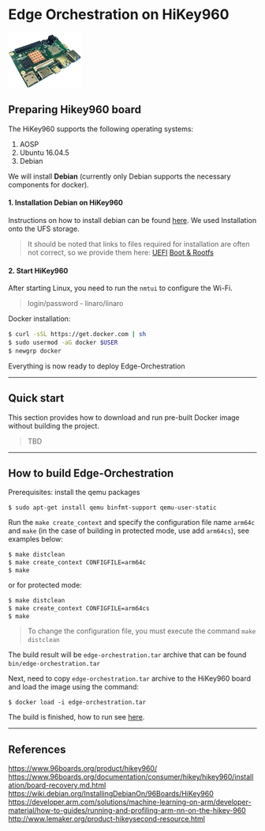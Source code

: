 # Edge Orchestration on HiKey960
[![HiKey960](hikey960.png)](https://www.96boards.org/documentation/consumer/hikey/hikey960/getting-started/)

## Preparing Hikey960 board

The HiKey960 supports the following operating systems:
1. AOSP
2. Ubuntu 16.04.5
3. Debian

We will install **Debian** (currently only Debian supports the necessary components for docker).

#### 1. Installation Debian on HiKey960
Instructions on how to install debian can be found [here](https://wiki.debian.org/InstallingDebianOn/96Boards/HiKey960).
We used Installation onto the UFS storage.
>  It should be noted that links to files required for installation are often not correct, so we provide them here:
[UEFI](https://snapshots.linaro.org/reference-platform/components/uefi-staging/108/hikey960/release/)
[Boot & Rootfs](http://snapshots.linaro.org/96boards/hikey/linaro/debian/48/)

#### 2. Start HiKey960

After starting Linux, you need to run the `nmtui` to configure the Wi-Fi.

> login/password - linaro/linaro

Docker installation:
```sh
$ curl -sSL https://get.docker.com | sh
$ sudo usermod -aG docker $USER
$ newgrp docker
```
Everything is now ready to deploy Edge-Orchestration

---

## Quick start 
This section provides how to download and run pre-built Docker image without building the project.

> TBD

---

## How to build Edge-Orchestration

Prerequisites: install the qemu packages
```shell
$ sudo apt-get install qemu binfmt-support qemu-user-static
```

Run the `make create_context` and specify the configuration file name `arm64c` and `make` (in the case of building in protected mode, use add `arm64cs`), see examples below:
```
$ make distclean
$ make create_context CONFIGFILE=arm64c
$ make
```
or for protected mode:
```shell
$ make distclean
$ make create_context CONFIGFILE=arm64cs
$ make
```

> To change the configuration file, you must execute the command `make distclean`

The build result will be `edge-orchestration.tar` archive that can be found `bin/edge-orchestration.tar`

Next, need to copy `edge-orchestration.tar` archive to the HiKey960 board and load the image using the command:
```shell
$ docker load -i edge-orchestration.tar
```
The build is finished, how to run see [here](../x86_64_linux/x86_64_linux.md#How-to-work).

---

## References
https://www.96boards.org/product/hikey960/  
https://www.96boards.org/documentation/consumer/hikey/hikey960/installation/board-recovery.md.html  
https://wiki.debian.org/InstallingDebianOn/96Boards/HiKey960  
https://developer.arm.com/solutions/machine-learning-on-arm/developer-material/how-to-guides/running-and-profiling-arm-nn-on-the-hikey-960  
http://www.lemaker.org/product-hikeysecond-resource.html  

